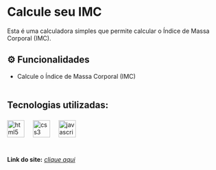 # Calcule seu IMC
Esta é uma calculadora simples que permite calcular o Índice de Massa Corporal (IMC).
 
## ⚙ Funcionalidades 
- Calcule o Índice de Massa Corporal (IMC) <br> <br>
 
## Tecnologias utilizadas:<br>
###
 
<div align="left">
<img src="https://cdn.jsdelivr.net/gh/devicons/devicon/icons/html5/html5-original.svg" height="40" alt="html5 logo"  />
<img width="12" />
<img src="https://cdn.jsdelivr.net/gh/devicons/devicon/icons/css3/css3-original.svg" height="40" alt="css3 logo"  />
<img width="12" />
<img src="https://cdn.jsdelivr.net/gh/devicons/devicon/icons/javascript/javascript-original.svg" height="40" alt="javascript logo"  />
<img width="12" />
</div>
<br>
 
###
**Link do site:** <i>[clique aqui](https://lilian-carvalho25.github.io/Calculadora/) <br>

